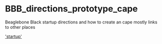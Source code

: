 # BBB_directions_prototype_cape
Beaglebone Black startup directions and how to create an cape mostly links to other places

['startup'](startup.md)
